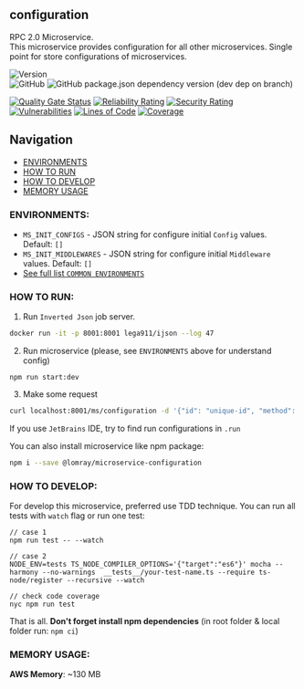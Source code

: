 configuration
-------------------

RPC 2.0 Microservice.   
This microservice provides configuration for all other microservices. Single point for store configurations of microservices.

![Version](https://img.shields.io/badge/dynamic/json.svg?url=https%3A%2F%2Fraw.githubusercontent.com%2FLomray-Software%2Fmicroservices%2Fstaging%2Fmicroservices%2Fconfiguration%2Fpackage.json&label=Staging%20version&query=$.version&colorB=blue)  
![GitHub](https://img.shields.io/github/license/Lomray-Software/microservices)
![GitHub package.json dependency version (dev dep on branch)](https://img.shields.io/github/package-json/dependency-version/Lomray-Software/microservices/dev/typescript/staging)

[![Quality Gate Status](https://sonarcloud.io/api/project_badges/measure?project=microservice-configuration&metric=alert_status)](https://sonarcloud.io/summary/new_code?id=microservice-configuration)
[![Reliability Rating](https://sonarcloud.io/api/project_badges/measure?project=microservice-configuration&metric=reliability_rating)](https://sonarcloud.io/summary/new_code?id=microservice-configuration)
[![Security Rating](https://sonarcloud.io/api/project_badges/measure?project=microservice-configuration&metric=security_rating)](https://sonarcloud.io/summary/new_code?id=microservice-configuration)
[![Vulnerabilities](https://sonarcloud.io/api/project_badges/measure?project=microservice-configuration&metric=vulnerabilities)](https://sonarcloud.io/summary/new_code?id=microservice-configuration)
[![Lines of Code](https://sonarcloud.io/api/project_badges/measure?project=microservice-configuration&metric=ncloc)](https://sonarcloud.io/summary/new_code?id=microservice-configuration)
[![Coverage](https://sonarcloud.io/api/project_badges/measure?project=microservice-configuration&metric=coverage)](https://sonarcloud.io/summary/new_code?id=microservice-configuration)

## Navigation
- [ENVIRONMENTS](#environments)
- [HOW TO RUN](#how-to-run)
- [HOW TO DEVELOP](#how-to-develop)
- [MEMORY USAGE](#memory-usage)

### <a id="environments"></a>ENVIRONMENTS:
- `MS_INIT_CONFIGS` - JSON string for configure initial `Config` values. Default: `[]`
- `MS_INIT_MIDDLEWARES` - JSON string for configure initial `Middleware` values. Default: `[]`
- [See full list `COMMON ENVIRONMENTS`](https://github.com/Lomray-Software/microservice-helpers#common-environments)

### <a id="how-to-run"></a>HOW TO RUN:
1. Run `Inverted Json` job server.
```bash
docker run -it -p 8001:8001 lega911/ijson --log 47
```
2. Run microservice (please, see `ENVIRONMENTS` above for understand config)
```
npm run start:dev
```
3. Make some request
```bash
curl localhost:8001/ms/configuration -d '{"id": "unique-id", "method": "demo", "params": {}}'
```

If you use `JetBrains` IDE, try to find run configurations in `.run`

You can also install microservice like npm package:
```bash
npm i --save @lomray/microservice-configuration
```

### <a id="how-to-develop"></a>HOW TO DEVELOP:
For develop this microservice, preferred use TDD technique.
You can run all tests with `watch` flag or run one test:
```
// case 1
npm run test -- --watch

// case 2
NODE_ENV=tests TS_NODE_COMPILER_OPTIONS='{"target":"es6"}' mocha --harmony --no-warnings  __tests__/your-test-name.ts --require ts-node/register --recursive --watch

// check code coverage
nyc npm run test
```

That is all. **Don't forget install npm dependencies**
(in root folder & local folder run:  `npm ci`)

### <a id="memory-usage"></a>MEMORY USAGE:

__AWS Memory__: ~130 MB
